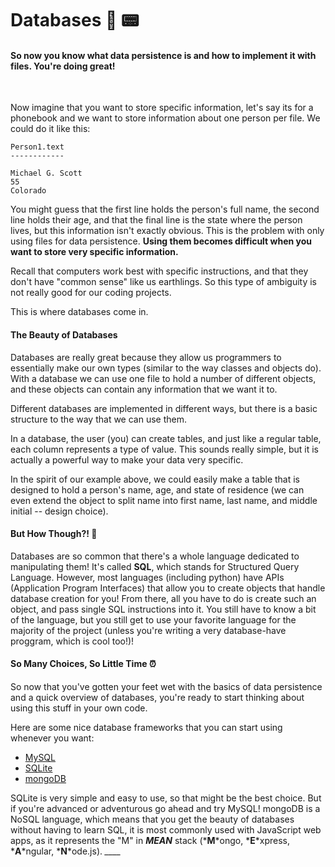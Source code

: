 # Databases 📠 📟

#### So now you know what data persistence is and how to implement it with files. You're doing great!

<br>

Now imagine that you want to store specific information, let's say its for a phonebook and we want to store information about one person per file. We could do it like this:

```
Person1.text
------------

Michael G. Scott
55
Colorado

```

You might guess that the first line holds the person's full name, the second line holds their age, and that the final line is the state where the person lives, but this information isn't exactly obvious. This is the problem with only using files for data persistence. **Using them becomes difficult when you want to store very specific information.**

Recall that computers work best with specific instructions, and that they don't have "common sense" like us earthlings. So this type of ambiguity is not really good for our coding projects.

This is where databases come in.

#### The Beauty of Databases

Databases are really great because they allow us programmers to essentially make our own types (similar to the way classes and objects do). With a database we can use one file to hold a number of different objects, and these objects can contain any information that we want it to.

Different databases are implemented in different ways, but there is a basic structure to the way that we can use them.

In a database, the user (you) can create tables, and just like a regular table, each column represents a type of value. This sounds really simple, but it is actually a powerful way to make your data very specific.

In the spirit of our example above, we could easily make a table that is designed to hold a person's name, age, and state of residence (we can even extend the object to split name into first name, last name, and middle initial -- design choice).

#### But How Though?! 🧐

Databases are so common that there's a whole language dedicated to manipulating them! It's called __SQL__, which stands for Structured Query Language. However, most languages (including python) have APIs (Application Program Interfaces) that allow you to create objects that handle database creation for you! From there, all you have to do is create such an object, and pass single SQL instructions into it. You still have to know a bit of the language, but you still get to use your favorite language for the majority of the project (unless you're writing a very database-have proggram, which is cool too!)!

#### So Many Choices, So Little Time ⏰

So now that you've gotten your feet wet with the basics of data persistence and a quick overview of databases, you're ready to start thinking about using this stuff in your own code.

Here are some nice database frameworks that you can start using whenever you want:

* [MySQL](https://www.mysql.com/)
* [SQLite](https://www.mysql.com/)
* [mongoDB](https://www.mongodb.com/)

SQLite is very simple and easy to use, so that might be the best choice. But if you're advanced or adventurous go ahead and try MySQL! mongoDB is a NoSQL language, which means that you get the beauty of databases without having to learn SQL, it is most commonly used with JavaScript web apps, as it represents the "M" in *__MEAN__* stack (*__M__*ongo, *__E__*xpress, *__A__*ngular, *__N__*ode.js). *____* 
